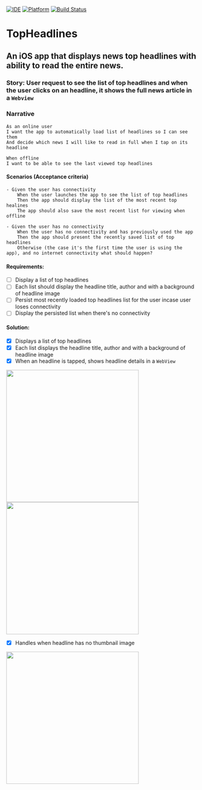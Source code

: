 [![IDE](https://img.shields.io/badge/Xcode-13.4.1-blue.svg)](https://developer.apple.com/xcode/)
[![Platform](https://img.shields.io/badge/iOS-15.2-green.svg)](https://developer.apple.com/ios/)
[![Build Status](https://github.com/wptechprodigy/TopHeadlines/actions/workflows/TopHeadlines.yml/badge.svg)](https://github.com/wptechprodigy/TopHeadlines/actions/workflows/CryptoList.yml)

# TopHeadlines 

## An iOS app that displays news top headlines with ability to read the entire news.

### Story: User request to see the list of top headlines and when the user clicks on an headline, it shows the full news article in a `Webview`

### Narrative

```
As an online user
I want the app to automatically load list of headlines so I can see them
And decide which news I will like to read in full when I tap on its headline

When offline
I want to be able to see the last viewed top headlines
```

#### Scenarios (Acceptance criteria)

```
- Given the user has connectivity 
    When the user launches the app to see the list of top headlines
    Then the app should display the list of the most recent top healines
    The app should also save the most recent list for viewing when offline
    
- Given the user has no connectivity
    When the user has no connectivity and has previously used the app
    Then the app should present the recently saved list of top headlines
    Otherwise (the case it's the first time the user is using the app), and no internet connectivity what should happen?
```

#### Requirements:

- [ ] Display a list of top headlines
- [ ] Each list should display the headline title, author and with a background of headline image
- [ ] Persist most recently loaded top headlines list for the user incase user loses connectivity
- [ ] Display the persisted list when there's no connectivity

#### Solution:

- [X] Displays a list of top headlines
- [X] Each list displays the headline title, author and with a background of headline image
- [X] When an headline is tapped, shows headline details in a `WebView`

<img src="https://user-images.githubusercontent.com/22558674/185888554-671111e2-8cc4-4d6f-bda5-bfa029944824.png" width="350"> <img src="https://user-images.githubusercontent.com/22558674/185888834-d5dc3d80-4085-43da-ab11-be03d36721b5.png" width="350">

- [X] Handles when headline has no thumbnail image

<img src="https://user-images.githubusercontent.com/22558674/185902310-3d013db0-1ad2-4b08-bcc2-c0c414a1ce6e.png" width="350">
